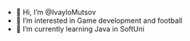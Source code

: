 - 👋 Hi, I’m @IvayloMutsov
- 👀 I’m interested in Game development and football
- 🌱 I’m currently learning Java in SoftUni
